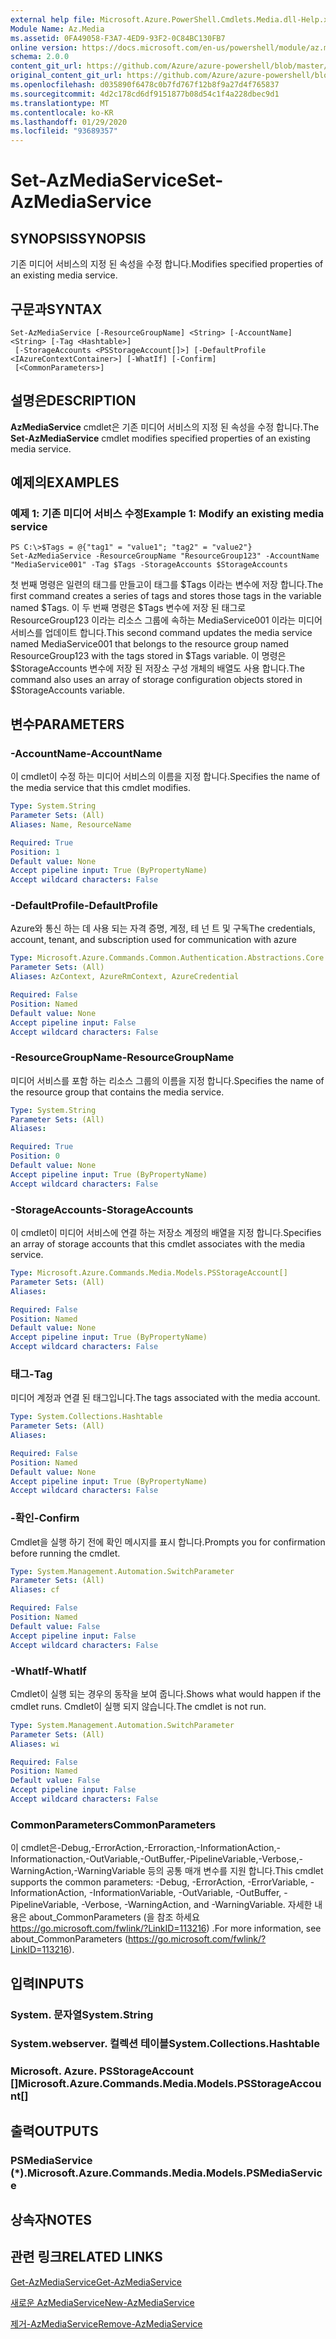 ```yaml
---
external help file: Microsoft.Azure.PowerShell.Cmdlets.Media.dll-Help.xml
Module Name: Az.Media
ms.assetid: 0FA49058-F3A7-4ED9-93F2-0C84BC130FB7
online version: https://docs.microsoft.com/en-us/powershell/module/az.media/set-azmediaservice
schema: 2.0.0
content_git_url: https://github.com/Azure/azure-powershell/blob/master/src/Media/Media/help/Set-AzMediaService.md
original_content_git_url: https://github.com/Azure/azure-powershell/blob/master/src/Media/Media/help/Set-AzMediaService.md
ms.openlocfilehash: d035890f6478c0b7fd767f12b8f9a27d4f765837
ms.sourcegitcommit: 4d2c178cd6df9151877b08d54c1f4a228dbec9d1
ms.translationtype: MT
ms.contentlocale: ko-KR
ms.lasthandoff: 01/29/2020
ms.locfileid: "93689357"
---
```

# <span data-ttu-id="fcb92-101">Set-AzMediaService</span><span class="sxs-lookup"><span data-stu-id="fcb92-101">Set-AzMediaService</span></span>

## <span data-ttu-id="fcb92-102">SYNOPSIS</span><span class="sxs-lookup"><span data-stu-id="fcb92-102">SYNOPSIS</span></span>
<span data-ttu-id="fcb92-103">기존 미디어 서비스의 지정 된 속성을 수정 합니다.</span><span class="sxs-lookup"><span data-stu-id="fcb92-103">Modifies specified properties of an existing media service.</span></span>

## <span data-ttu-id="fcb92-104">구문과</span><span class="sxs-lookup"><span data-stu-id="fcb92-104">SYNTAX</span></span>

```
Set-AzMediaService [-ResourceGroupName] <String> [-AccountName] <String> [-Tag <Hashtable>]
 [-StorageAccounts <PSStorageAccount[]>] [-DefaultProfile <IAzureContextContainer>] [-WhatIf] [-Confirm]
 [<CommonParameters>]
```

## <span data-ttu-id="fcb92-105">설명은</span><span class="sxs-lookup"><span data-stu-id="fcb92-105">DESCRIPTION</span></span>
<span data-ttu-id="fcb92-106">**AzMediaService** cmdlet은 기존 미디어 서비스의 지정 된 속성을 수정 합니다.</span><span class="sxs-lookup"><span data-stu-id="fcb92-106">The **Set-AzMediaService** cmdlet modifies specified properties of an existing media service.</span></span>

## <span data-ttu-id="fcb92-107">예제의</span><span class="sxs-lookup"><span data-stu-id="fcb92-107">EXAMPLES</span></span>

### <span data-ttu-id="fcb92-108">예제 1: 기존 미디어 서비스 수정</span><span class="sxs-lookup"><span data-stu-id="fcb92-108">Example 1: Modify an existing media service</span></span>
```
PS C:\>$Tags = @{"tag1" = "value1"; "tag2" = "value2"}
Set-AzMediaService -ResourceGroupName "ResourceGroup123" -AccountName "MediaService001" -Tag $Tags -StorageAccounts $StorageAccounts
```

<span data-ttu-id="fcb92-109">첫 번째 명령은 일련의 태그를 만들고이 태그를 $Tags 이라는 변수에 저장 합니다.</span><span class="sxs-lookup"><span data-stu-id="fcb92-109">The first command creates a series of tags and stores those tags in the variable named $Tags.</span></span>
<span data-ttu-id="fcb92-110">이 두 번째 명령은 $Tags 변수에 저장 된 태그로 ResourceGroup123 이라는 리소스 그룹에 속하는 MediaService001 이라는 미디어 서비스를 업데이트 합니다.</span><span class="sxs-lookup"><span data-stu-id="fcb92-110">This second command updates the media service named MediaService001 that belongs to the resource group named ResourceGroup123 with the tags stored in $Tags variable.</span></span>
<span data-ttu-id="fcb92-111">이 명령은 $StorageAccounts 변수에 저장 된 저장소 구성 개체의 배열도 사용 합니다.</span><span class="sxs-lookup"><span data-stu-id="fcb92-111">The command also uses an array of storage configuration objects stored in $StorageAccounts variable.</span></span>

## <span data-ttu-id="fcb92-112">변수</span><span class="sxs-lookup"><span data-stu-id="fcb92-112">PARAMETERS</span></span>

### <span data-ttu-id="fcb92-113">-AccountName</span><span class="sxs-lookup"><span data-stu-id="fcb92-113">-AccountName</span></span>
<span data-ttu-id="fcb92-114">이 cmdlet이 수정 하는 미디어 서비스의 이름을 지정 합니다.</span><span class="sxs-lookup"><span data-stu-id="fcb92-114">Specifies the name of the media service that this cmdlet modifies.</span></span>

```yaml
Type: System.String
Parameter Sets: (All)
Aliases: Name, ResourceName

Required: True
Position: 1
Default value: None
Accept pipeline input: True (ByPropertyName)
Accept wildcard characters: False
```

### <span data-ttu-id="fcb92-115">-DefaultProfile</span><span class="sxs-lookup"><span data-stu-id="fcb92-115">-DefaultProfile</span></span>
<span data-ttu-id="fcb92-116">Azure와 통신 하는 데 사용 되는 자격 증명, 계정, 테 넌 트 및 구독</span><span class="sxs-lookup"><span data-stu-id="fcb92-116">The credentials, account, tenant, and subscription used for communication with azure</span></span>

```yaml
Type: Microsoft.Azure.Commands.Common.Authentication.Abstractions.Core.IAzureContextContainer
Parameter Sets: (All)
Aliases: AzContext, AzureRmContext, AzureCredential

Required: False
Position: Named
Default value: None
Accept pipeline input: False
Accept wildcard characters: False
```

### <span data-ttu-id="fcb92-117">-ResourceGroupName</span><span class="sxs-lookup"><span data-stu-id="fcb92-117">-ResourceGroupName</span></span>
<span data-ttu-id="fcb92-118">미디어 서비스를 포함 하는 리소스 그룹의 이름을 지정 합니다.</span><span class="sxs-lookup"><span data-stu-id="fcb92-118">Specifies the name of the resource group that contains the media service.</span></span>

```yaml
Type: System.String
Parameter Sets: (All)
Aliases:

Required: True
Position: 0
Default value: None
Accept pipeline input: True (ByPropertyName)
Accept wildcard characters: False
```

### <span data-ttu-id="fcb92-119">-StorageAccounts</span><span class="sxs-lookup"><span data-stu-id="fcb92-119">-StorageAccounts</span></span>
<span data-ttu-id="fcb92-120">이 cmdlet이 미디어 서비스에 연결 하는 저장소 계정의 배열을 지정 합니다.</span><span class="sxs-lookup"><span data-stu-id="fcb92-120">Specifies an array of storage accounts that this cmdlet associates with the media service.</span></span>

```yaml
Type: Microsoft.Azure.Commands.Media.Models.PSStorageAccount[]
Parameter Sets: (All)
Aliases:

Required: False
Position: Named
Default value: None
Accept pipeline input: True (ByPropertyName)
Accept wildcard characters: False
```

### <span data-ttu-id="fcb92-121">태그</span><span class="sxs-lookup"><span data-stu-id="fcb92-121">-Tag</span></span>
<span data-ttu-id="fcb92-122">미디어 계정과 연결 된 태그입니다.</span><span class="sxs-lookup"><span data-stu-id="fcb92-122">The tags associated with the media account.</span></span>

```yaml
Type: System.Collections.Hashtable
Parameter Sets: (All)
Aliases:

Required: False
Position: Named
Default value: None
Accept pipeline input: True (ByPropertyName)
Accept wildcard characters: False
```

### <span data-ttu-id="fcb92-123">-확인</span><span class="sxs-lookup"><span data-stu-id="fcb92-123">-Confirm</span></span>
<span data-ttu-id="fcb92-124">Cmdlet을 실행 하기 전에 확인 메시지를 표시 합니다.</span><span class="sxs-lookup"><span data-stu-id="fcb92-124">Prompts you for confirmation before running the cmdlet.</span></span>

```yaml
Type: System.Management.Automation.SwitchParameter
Parameter Sets: (All)
Aliases: cf

Required: False
Position: Named
Default value: False
Accept pipeline input: False
Accept wildcard characters: False
```

### <span data-ttu-id="fcb92-125">-WhatIf</span><span class="sxs-lookup"><span data-stu-id="fcb92-125">-WhatIf</span></span>
<span data-ttu-id="fcb92-126">Cmdlet이 실행 되는 경우의 동작을 보여 줍니다.</span><span class="sxs-lookup"><span data-stu-id="fcb92-126">Shows what would happen if the cmdlet runs.</span></span>
<span data-ttu-id="fcb92-127">Cmdlet이 실행 되지 않습니다.</span><span class="sxs-lookup"><span data-stu-id="fcb92-127">The cmdlet is not run.</span></span>

```yaml
Type: System.Management.Automation.SwitchParameter
Parameter Sets: (All)
Aliases: wi

Required: False
Position: Named
Default value: False
Accept pipeline input: False
Accept wildcard characters: False
```

### <span data-ttu-id="fcb92-128">CommonParameters</span><span class="sxs-lookup"><span data-stu-id="fcb92-128">CommonParameters</span></span>
<span data-ttu-id="fcb92-129">이 cmdlet은-Debug,-ErrorAction,-Erroraction,-InformationAction,-Informationaction,-OutVariable,-OutBuffer,-PipelineVariable,-Verbose,-WarningAction,-WarningVariable 등의 공통 매개 변수를 지원 합니다.</span><span class="sxs-lookup"><span data-stu-id="fcb92-129">This cmdlet supports the common parameters: -Debug, -ErrorAction, -ErrorVariable, -InformationAction, -InformationVariable, -OutVariable, -OutBuffer, -PipelineVariable, -Verbose, -WarningAction, and -WarningVariable.</span></span> <span data-ttu-id="fcb92-130">자세한 내용은 about_CommonParameters (을 참조 하세요 https://go.microsoft.com/fwlink/?LinkID=113216) .</span><span class="sxs-lookup"><span data-stu-id="fcb92-130">For more information, see about_CommonParameters (https://go.microsoft.com/fwlink/?LinkID=113216).</span></span>

## <span data-ttu-id="fcb92-131">입력</span><span class="sxs-lookup"><span data-stu-id="fcb92-131">INPUTS</span></span>

### <span data-ttu-id="fcb92-132">System. 문자열</span><span class="sxs-lookup"><span data-stu-id="fcb92-132">System.String</span></span>

### <span data-ttu-id="fcb92-133">System.webserver. 컬렉션 테이블</span><span class="sxs-lookup"><span data-stu-id="fcb92-133">System.Collections.Hashtable</span></span>

### <span data-ttu-id="fcb92-134">Microsoft. Azure. PSStorageAccount []</span><span class="sxs-lookup"><span data-stu-id="fcb92-134">Microsoft.Azure.Commands.Media.Models.PSStorageAccount[]</span></span>

## <span data-ttu-id="fcb92-135">출력</span><span class="sxs-lookup"><span data-stu-id="fcb92-135">OUTPUTS</span></span>

### <span data-ttu-id="fcb92-136">PSMediaService (\*).</span><span class="sxs-lookup"><span data-stu-id="fcb92-136">Microsoft.Azure.Commands.Media.Models.PSMediaService</span></span>

## <span data-ttu-id="fcb92-137">상속자</span><span class="sxs-lookup"><span data-stu-id="fcb92-137">NOTES</span></span>

## <span data-ttu-id="fcb92-138">관련 링크</span><span class="sxs-lookup"><span data-stu-id="fcb92-138">RELATED LINKS</span></span>

[<span data-ttu-id="fcb92-139">Get-AzMediaService</span><span class="sxs-lookup"><span data-stu-id="fcb92-139">Get-AzMediaService</span></span>](./Get-AzMediaService.md)

[<span data-ttu-id="fcb92-140">새로운 AzMediaService</span><span class="sxs-lookup"><span data-stu-id="fcb92-140">New-AzMediaService</span></span>](./New-AzMediaService.md)

[<span data-ttu-id="fcb92-141">제거-AzMediaService</span><span class="sxs-lookup"><span data-stu-id="fcb92-141">Remove-AzMediaService</span></span>](./Remove-AzMediaService.md)


